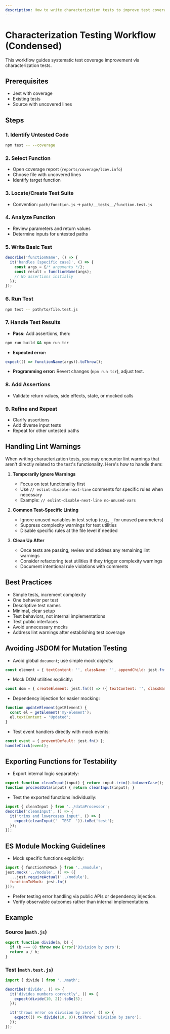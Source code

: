 ```yaml
---
description: How to write characterization tests to improve test coverage
---
```


# Characterization Testing Workflow (Condensed)

This workflow guides systematic test coverage improvement via characterization tests.

## Prerequisites

* Jest with coverage
* Existing tests
* Source with uncovered lines

## Steps

### 1. Identify Untested Code

```bash
npm test -- --coverage
```

### 2. Select Function

* Open coverage report (`reports/coverage/lcov.info`)
* Choose file with uncovered lines
* Identify target function

### 3. Locate/Create Test Suite

* Convention: `path/function.js` → `path/__tests__/function.test.js`

### 4. Analyze Function

* Review parameters and return values
* Determine inputs for untested paths

### 5. Write Basic Test

```javascript
describe('functionName', () => {
  it('handles [specific case]', () => {
    const args = {/* arguments */};
    const result = functionName(args);
    // No assertions initially
  });
});
```

### 6. Run Test

```bash
npm test -- path/to/file.test.js
```

### 7. Handle Test Results

* **Pass:** Add assertions, then:

```bash
npm run build && npm run tcr
```

* **Expected error:**

```javascript
expect(() => functionName(args)).toThrow();
```

* **Programming error:** Revert changes (`npm run tcr`), adjust test.

### 8. Add Assertions

* Validate return values, side effects, state, or mocked calls

### 9. Refine and Repeat

* Clarify assertions
* Add diverse input tests
* Repeat for other untested paths

## Handling Lint Warnings

When writing characterization tests, you may encounter lint warnings that aren't directly related to the test's functionality. Here's how to handle them:

1. **Temporarily Ignore Warnings**
   - Focus on test functionality first
   - Use `// eslint-disable-next-line` comments for specific rules when necessary
   - Example: `// eslint-disable-next-line no-unused-vars`

2. **Common Test-Specific Linting**
   - Ignore unused variables in test setup (e.g., `_` for unused parameters)
   - Suppress complexity warnings for test utilities
   - Disable specific rules at the file level if needed

3. **Clean Up After**
   - Once tests are passing, review and address any remaining lint warnings
   - Consider refactoring test utilities if they trigger complexity warnings
   - Document intentional rule violations with comments

## Best Practices

* Simple tests, increment complexity
* One behavior per test
* Descriptive test names
* Minimal, clear setup
* Test behaviors, not internal implementations
* Test public interfaces
* Avoid unnecessary mocks
* Address lint warnings after establishing test coverage

## Avoiding JSDOM for Mutation Testing

* Avoid global `document`; use simple mock objects:

```javascript
const element = { textContent: '', className: '', appendChild: jest.fn() };
```

* Mock DOM utilities explicitly:

```javascript
const dom = { createElement: jest.fn(() => ({ textContent: '', className: '' })) };
```

* Dependency injection for easier mocking:

```javascript
function updateElement(getElement) {
  const el = getElement('my-element');
  el.textContent = 'Updated';
}
```

* Test event handlers directly with mock events:

```javascript
const event = { preventDefault: jest.fn() };
handleClick(event);
```

## Exporting Functions for Testability

* Export internal logic separately:

```javascript
export function cleanInput(input) { return input.trim().toLowerCase(); }
function processData(input) { return cleanInput(input); }
```

* Test the exported functions individually:

```javascript
import { cleanInput } from '../dataProcessor';
describe('cleanInput', () => {
  it('trims and lowercases input', () => {
    expect(cleanInput('  TEST  ')).toBe('test');
  });
});
```

## ES Module Mocking Guidelines

* Mock specific functions explicitly:

```javascript
import { functionToMock } from '../module';
jest.mock('../module', () => ({
  ...jest.requireActual('../module'),
  functionToMock: jest.fn()
}));
```

* Prefer testing error handling via public APIs or dependency injection.
* Verify observable outcomes rather than internal implementations.

## Example

### Source (`math.js`)
```javascript
export function divide(a, b) {
  if (b === 0) throw new Error('Division by zero');
  return a / b;
}
```

### Test (`math.test.js`)

```javascript
import { divide } from '../math';

describe('divide', () => {
  it('divides numbers correctly', () => {
    expect(divide(10, 2)).toBe(5);
  });

  it('throws error on division by zero', () => {
    expect(() => divide(10, 0)).toThrow('Division by zero');
  });
});
```
